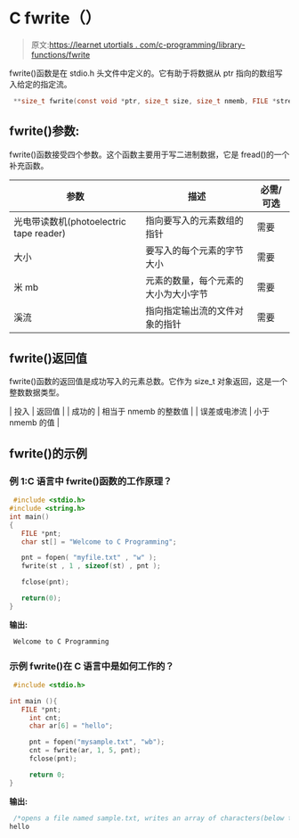 # C fwrite（）

> 原文:[https://learnet utortials . com/c-programming/library-functions/fwrite](https://learnetutorials.com/c-programming/library-functions/fwrite)

fwrite()函数是在 stdio.h 头文件中定义的。它有助于将数据从 ptr 指向的数组写入给定的指定流。

```c
 **size_t fwrite(const void *ptr, size_t size, size_t nmemb, FILE *stream);** #where stream should be a file pointer 

```

## fwrite()参数:

fwrite()函数接受四个参数。这个函数主要用于写二进制数据，它是 fread()的一个补充函数。

| 参数 | 描述 | 必需/可选 |
| --- | --- | --- |
| 光电带读数机(photoelectric tape reader) | 指向要写入的元素数组的指针 | 需要 |
| 大小 | 要写入的每个元素的字节大小 | 需要 |
| 米 mb | 元素的数量，每个元素的大小为大小字节 | 需要 |
| 溪流 | 指向指定输出流的文件对象的指针 | 需要 |

## fwrite()返回值

fwrite()函数的返回值是成功写入的元素总数。它作为 size_t 对象返回，这是一个整数数据类型。

| 投入 | 返回值 |
| 成功的 | 相当于 nmemb 的整数值 |
| 误差或电渗流 | 小于 nmemb 的值 |

## fwrite()的示例

### 例 1:C 语言中 fwrite()函数的工作原理？

```c
 #include <stdio.h>
#include <string.h>
int main()
{
   FILE *pnt;
   char st[] = "Welcome to C Programming";

   pnt = fopen( "myfile.txt" , "w" );
   fwrite(st , 1 , sizeof(st) , pnt );

   fclose(pnt);

   return(0);
} 

```

**输出:**

```c
 Welcome to C Programming 
```

### 示例 fwrite()在 C 语言中是如何工作的？

```c
 #include <stdio.h>

int main (){
   FILE *pnt;
     int cnt;
     char ar[6] = "hello";

     pnt = fopen("mysample.txt", "wb");
     cnt = fwrite(ar, 1, 5, pnt);
     fclose(pnt);

     return 0;
} 

```

**输出:**

```c
 /*opens a file named sample.txt, writes an array of characters(below text) to the file, and closes it. */
hello 
```